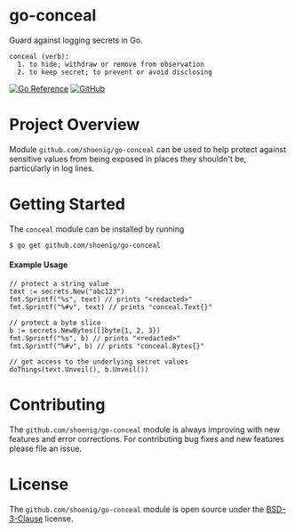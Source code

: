 go-conceal
==========

Guard against logging secrets in Go.

```
conceal (verb):
  1. to hide; withdraw or remove from observation
  2. to keep secret; to prevent or avoid disclosing
```

[![Go Reference](https://pkg.go.dev/badge/shoenig/go-conceal.svg)](https://pkg.go.dev/shoenig/go-conceal)
[![GitHub](https://img.shields.io/github/license/shoenig/go-conceal.svg)](LICENSE)

# Project Overview

Module `github.com/shoenig/go-conceal` can be used to help protect against sensitive
values from being exposed in places they shouldn't be, particularly in log lines.

# Getting Started

The `conceal` module can be installed by running
```
$ go get github.com/shoenig/go-conceal
```

#### Example Usage
```golang
// protect a string value
text := secrets.New("abc123")
fmt.Sprintf("%s", text) // prints "<redacted>"
fmt.Sprintf("%#v", text) // prints "conceal.Text{}"

// protect a byte slice
b := secrets.NewBytes([]byte{1, 2, 3})
fmt.Sprintf("%s", b) // prints "<redacted>"
fmt.Sprintf("%#v", b) // prints "conceal.Bytes{}"

// get access to the underlying secret values
doThings(text.Unveil(), b.Unveil())
```

# Contributing

The `github.com/shoenig/go-conceal` module is always improving with new features
and error corrections. For contributing bug fixes and new features please file
an issue.

# License

The `github.com/shoenig/go-conceal` module is open source under the [BSD-3-Clause](LICENSE) license.
